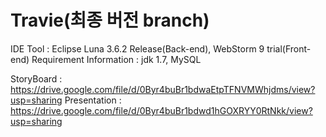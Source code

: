 # Travie(최종 버전 branch)

IDE Tool : Eclipse Luna 3.6.2 Release(Back-end), WebStorm 9 trial(Front-end)
Requirement Information : jdk 1.7, MySQL

StoryBoard : https://drive.google.com/file/d/0Byr4buBr1bdwaEtpTFNVMWhjdms/view?usp=sharing
Presentation : https://drive.google.com/file/d/0Byr4buBr1bdwd1hGOXRYY0RtNkk/view?usp=sharing
